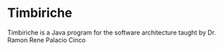 # Timbiriche
Timbiriche is a Java program for the software architecture taught by Dr. Ramon Rene Palacio Cinco
